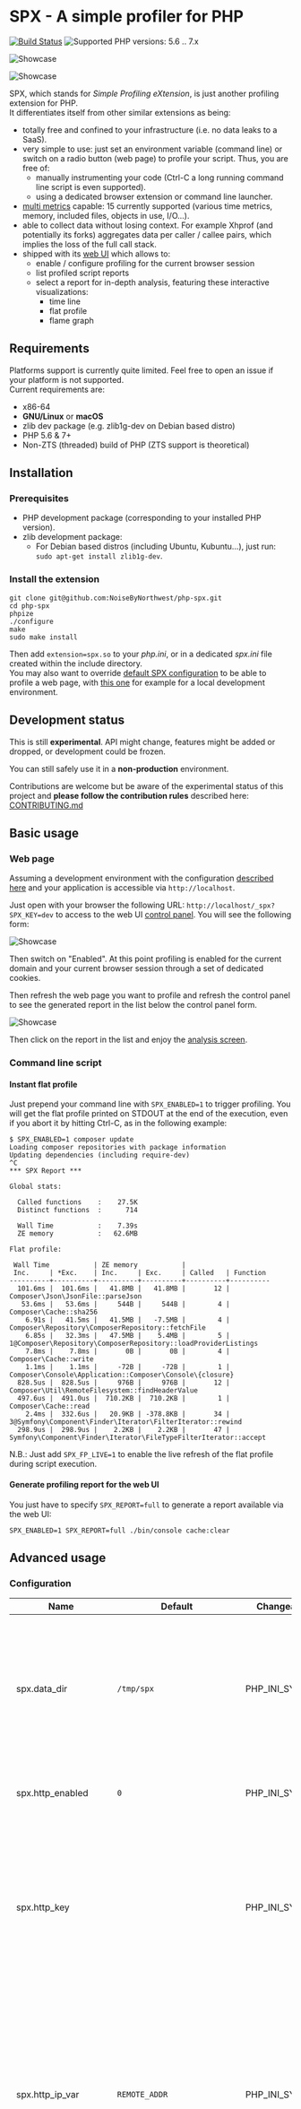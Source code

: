 # SPX - A simple profiler for PHP

[![Build Status](https://travis-ci.org/NoiseByNorthwest/php-spx.svg?branch=master)](https://travis-ci.org/NoiseByNorthwest/php-spx) ![Supported PHP versions: 5.6 .. 7.x](https://img.shields.io/badge/php-5.6,%207.x-blue.svg)

![Showcase](assets/docs/as.gif)

![Showcase](assets/docs/fp1.gif)

SPX, which stands for _Simple Profiling eXtension_, is just another profiling extension for PHP.  
It differentiates itself from other similar extensions as being:
* totally free and confined to your infrastructure (i.e. no data leaks to a SaaS).
* very simple to use: just set an environment variable (command line) or switch on a radio button (web page) to profile your script. Thus, you are free of:
  * manually instrumenting your code (Ctrl-C a long running command line script is even supported).
  * using a dedicated browser extension or command line launcher.
* [multi metrics](#available-metrics) capable: 15 currently supported (various time metrics, memory, included files, objects in use, I/O...).
* able to collect data without losing context. For example Xhprof (and potentially its forks) aggregates data per caller / callee pairs, which implies the loss of the full call stack.
* shipped with its [web UI](#web-ui) which allows to:
  * enable / configure profiling for the current browser session
  * list profiled script reports
  * select a report for in-depth analysis, featuring these interactive visualizations:
    * time line
    * flat profile
    * flame graph

## Requirements

Platforms support is currently quite limited. Feel free to open an issue if your platform is not supported.  
Current requirements are:

* x86-64
* **GNU/Linux** or **macOS**
* zlib dev package (e.g. zlib1g-dev on Debian based distro)
* PHP 5.6 & 7+
* Non-ZTS (threaded) build of PHP (ZTS support is theoretical)

## Installation

### Prerequisites

* PHP development package (corresponding to your installed PHP version).
* zlib development package:
  * For Debian based distros (including Ubuntu, Kubuntu...), just run: `sudo apt-get install zlib1g-dev`.

### Install the extension

```shell
git clone git@github.com:NoiseByNorthwest/php-spx.git
cd php-spx
phpize
./configure
make
sudo make install
```

Then add `extension=spx.so` to your *php.ini*, or in a dedicated *spx.ini* file created within the include directory.  
You may also want to override [default SPX configuration](#configuration) to be able to profile a web page, with [this one](#private-environment) for example for a local development environment.

## Development status

This is still **experimental**. API might change, features might be added or dropped, or development could be frozen.  

You can still safely use it in a **non-production** environment.  

Contributions are welcome but be aware of the experimental status of this project and **please follow the contribution rules** described here: [CONTRIBUTING.md](CONTRIBUTING.md)  

## Basic usage

### Web page

Assuming a development environment with the configuration [described here](#private-environment) and your application is accessible via `http://localhost`.  

Just open with your browser the following URL: `http://localhost/_spx?SPX_KEY=dev` to access to the web UI [control panel](#control-panel). You will see the following form:

![Showcase](assets/docs/cp-form.png)

Then switch on "Enabled". At this point profiling is enabled for the current domain and your current browser session through a set of dedicated cookies.  

Then refresh the web page you want to profile and refresh the control panel to see the generated report in the list below the control panel form.  

![Showcase](assets/docs/cp-list2.png)

Then click on the report in the list and enjoy the [analysis screen](#analysis-screen).  

### Command line script

#### Instant flat profile

Just prepend your command line with `SPX_ENABLED=1` to trigger profiling. You will get the flat profile printed on STDOUT at the end of the execution, even if you abort it by hitting Ctrl-C, as in the following example:

```shell
$ SPX_ENABLED=1 composer update
Loading composer repositories with package information
Updating dependencies (including require-dev)
^C
*** SPX Report ***

Global stats:

  Called functions    :    27.5K
  Distinct functions  :      714

  Wall Time           :    7.39s
  ZE memory           :   62.6MB

Flat profile:

 Wall Time           | ZE memory           |
 Inc.     | *Exc.    | Inc.     | Exc.     | Called   | Function
----------+----------+----------+----------+----------+----------
  101.6ms |  101.6ms |   41.8MB |   41.8MB |       12 | Composer\Json\JsonFile::parseJson
   53.6ms |   53.6ms |     544B |     544B |        4 | Composer\Cache::sha256
    6.91s |   41.5ms |   41.5MB |   -7.5MB |        4 | Composer\Repository\ComposerRepository::fetchFile
    6.85s |   32.3ms |   47.5MB |    5.4MB |        5 | 1@Composer\Repository\ComposerRepository::loadProviderListings
    7.8ms |    7.8ms |       0B |       0B |        4 | Composer\Cache::write
    1.1ms |    1.1ms |     -72B |     -72B |        1 | Composer\Console\Application::Composer\Console\{closure}
  828.5us |  828.5us |     976B |     976B |       12 | Composer\Util\RemoteFilesystem::findHeaderValue
  497.6us |  491.0us |  710.2KB |  710.2KB |        1 | Composer\Cache::read
    2.4ms |  332.6us |   20.9KB | -378.8KB |       34 | 3@Symfony\Component\Finder\Iterator\FilterIterator::rewind
  298.9us |  298.9us |    2.2KB |    2.2KB |       47 | Symfony\Component\Finder\Iterator\FileTypeFilterIterator::accept
```

N.B.: Just add `SPX_FP_LIVE=1` to enable the live refresh of the flat profile during script execution.

#### Generate profiling report for the web UI

You just have to specify `SPX_REPORT=full` to generate a report available via the web UI:

```shell
SPX_ENABLED=1 SPX_REPORT=full ./bin/console cache:clear
```

## Advanced usage

### Configuration

| Name                  | Default  | Changeable  | Description  |
| --------------------- | -------- | ----------- | ------------ |
| spx.data_dir     | `/tmp/spx` | PHP_INI_SYSTEM | The directory where profiling reports will be stored. You may change it to point to a shared file system for example in case of multi-server architecture.  |
| spx.http_enabled      | `0`  | PHP_INI_SYSTEM | Whether to enable web UI and HTTP request profiling. |
| spx.http_key          |  | PHP_INI_SYSTEM | The secret key used for authentication (see [security concern](#security-concern) for more details). You can use the following command to generate a 16 bytes random key as an hex string: `openssl rand -hex 16`. |
| spx.http_ip_var       | `REMOTE_ADDR` | PHP_INI_SYSTEM | The `$_SERVER` key holding the client IP address used for authentication (see [security concern](#security-concern) for more details). Overriding the default value is required when your application is behind a reverse proxy. |
| spx.http_ip_whitelist |  | PHP_INI_SYSTEM | The IP address white list used for authentication as a comma separated list of IP addresses. |
| spx.http_ui_assets_dir | `/usr/local/share/misc/php-spx/assets/web-ui` | PHP_INI_SYSTEM | The directory where the [web UI](#web-ui) files are installed. In most cases you do not have to change it. |
| spx.http_ui_uri_prefix | `/_spx` | PHP_INI_SYSTEM | The request-URI prefix to access to the [web UI](#web-ui). You may change it for various reasons (additional security factor, conflict with existing URI, ...). |

#### Private environment

For your local & private development environment, since there is no need for authentication, you can use this configuration:

```
spx.http_enabled=1
spx.http_key="dev"
spx.http_ip_whitelist="127.0.0.1"
```

And then access to the web UI at `http(s)://<your application host>/_spx?SPX_KEY=dev`.

### Available metrics

Here is the list of available metrics to collect. By default only _Wall Time_ and _Zend Engine memory_ are collected.

| Key (command line) | Name | Description |
| ---- | ---------------- | ------ |
| _wt_ | Wall Time | The absolute elapsed time. |
| _ct_ | CPU Time | The time spent while running on CPU. |
| _it_ | Idle Time | The time spent off-CPU, that means waiting for CPU, I/O completion, a lock acquisition... or explicitly sleeping. |
| _zm_ | Zend Engine memory | Zend Engine memory usage. Equivalent to `memory_get_usage(false)`. |
| _zgr_ | Zend Engine GC run count | Number of times the GC (cycle collector) have been triggered (either manually or automatically). |
| _zgb_ | Zend Engine GC root buffer length | Root buffer length, see explanation [here](http://php.net/manual/en/features.gc.collecting-cycles.php). It could be helpful to track pressure on garbage collector. |
| _zgc_ | Zend Engine GC collected cycle count | Total number of collected cycles through all GC runs. |
| _zif_ | Zend Engine included file count | Number of included files. |
| _zc_ | Zend Engine class count | Number of classes. |
| _zf_ | Zend Engine function count | Number of functions. |
| _zo_ | Zend Engine object count | Number of objects currently held by user code. |
| _ze_ | Zend Engine error count | Number of raised PHP errors. |
| _io_ | I/O (reads + writes) | Bytes read or written while performing I/O. |
| _ior_ | I/O (reads) | Bytes read while performing I/O. |
| _iow_ | I/O (writes) | Bytes written while performing I/O. |

_N.B.: I/O metrics are not supported on macOS._

### Command line script

#### Available report types

Contrary to web page profiling which only support _full_ report type (the one exploitable by the web UI), command line script profiling supports several types of report.  
Here is the list below:

| Key  | Name  | Description  |
| ---- | ----- | ------------ |
| _fp_ | Flat profile | The flat profile provided by SPX. It is the **default report type** and is directly printed on STDOUT. |
| _full_ | Full report | This is the report type for web UI. Reports will be stored in SPX data directory and thus will be available for analysis on web UI side. |
| _trace_ | Trace file | A custom format (human readable text) trace file. |

#### Available parameters

| Name  | Default  | Description  |
| ----- | -------- | ------------ |
| _SPX_ENABLED_ | `0` | Whether to enable SPX profiler (i.e. triggering profiling). When disabled there is no performance impact on your application. |
| _SPX_BUILTINS_ | `0` | Whether to profile internal functions, script compilations and GC runs. |
| _SPX_DEPTH_ | `0` | The stack depth at which profiling must stop (i.e. aggregate measures of deeper calls). 0 (default value) means unlimited. |
| _SPX_METRICS_ | `wt,zm` | Comma separated list of [available metric keys](#available-metrics) to collect. All report types take advantage of multi-metric profiling. |
| _SPX_REPORT_ | `fp` | Selected [report key](#available-report-types). |
| _SPX_FP_FOCUS_ | `wt` | [Metric key](#available-metrics) for flat profile sort. |
| _SPX_FP_INC_ | `0` | Whether to sort functions by inclusive value instead of exclusive value in flat profile. |
| _SPX_FP_REL_ | `0` | Whether to display metric values as relative (i.e. percentage) in flat profile. |
| _SPX_FP_LIMIT_ | `10` | The flat profile size (i.e. top N shown functions). |
| _SPX_FP_LIVE_ | `0` | Whether to enabled flat profile live refresh. Since it uses ANSI escape sequences, it uses STDOUT as output, replacing script output (both STDOUT & STDERR). |
| _SPX_FULL_RES_ | `0` | The time resolution for full report in micro seconds (0 means unlimited). When profiling a long running & CPU intensive script, this option will allow you to contain report size and thus keeping it small enough to be exploitable by the [web UI](#web-ui). See [here](#performance-report-size--time-resolution) for more details. |
| _SPX_TRACE_SAFE_ | `0` | The trace file is by default written in a way to enforce accuracy, but in case of process crash (e.g. segfault) some logs could be lost. If you want to enforce durability (e.g. to find the last event before a crash) you just have to set this parameter to 1. |
| _SPX_TRACE_FILE_ |  | Custom trace file name. If not specified it will be generated in `/tmp` and displayed on STDERR at the end of the script. |

#### Setting parameters

Well, as you might already noticed in corresponding [basic usage example](#command-line-script), setting a SPX parameter for a command line script simply means setting an environment variable with the same name.

### Web UI

#### Supported browsers

Since the web UI uses advanced JavaScript features, only the following browsers are supported:
- most recent version of any Chromium-based browser.
- most recent version of Firefox with `dom.moduleScripts.enabled` preference set to `true`.

_You will have the best user experience with a Chromium-based browser._

#### Control panel & report list

This is the home page of the web UI, divided into 2 parts:
- the control panel for setting the profiling setup for your current browser session.
- the profile report list as a sortable table. A click on a row allows to go to the [analysis screen](#analysis-screen) for the corresponding report.

#### Analysis screen

![Showcase](assets/docs/as.th.png)

##### Performance, report size & time resolution

The analysis screen can nicely handle profile reports with up to several (5+) millions of recorded function calls with Chromium on my i5 @ 3.3GHz / 8GB desktop.  
In case you want to profile a long running, CPU intensive, script which tends to generate giant reports, you can change the time resolution of the report to skip the shortest function calls (i.e. those with execution time below the given resolution).  
See _SPX_FULL_RES_ [parameter](#available-parameters) for command line script.

##### Metric selector

This is simply a combo box for selecting the currently analyzed metric.

![Showcase](assets/docs/as-ms.png)

##### Time line overview

This visualization is the time line overview of all called functions.
You can change the selected time range by, represented by a transparent green rectangle, by simply dragging it horizontally.

Except for wall time, the current metric is also plotted (current value over time) on a foreground layer.

Supported controls:
- horizontal left click drag: shift the selected time range
- resize click on selected time range rectangle: shift one of the selected time range boundary

![Showcase](assets/docs/as-ov.png)

##### Time line focus

This visualization is an interactive time line which is able to control and keep focus on the selected time range.

Supported controls:
- left click drag: time range shift (horizontal) or depth range shift (vertical)
- middle click vertical drag: time range zoom in/out
- mouse wheel: time range zoom in/out
- hovering a function call to show more details
- double click on a function call: set the current time range as the one of the selected function call

Except for wall time, the current metric is also plotted (current value over time) on a foreground layer.

![Showcase](assets/docs/as-tl.png)

##### Flat profile

This visualization is the flat profile for the selected time range and the selected metric, displayed as a sortable table.

![Showcase](assets/docs/as-fp.png)

##### Flame Graph

This visualization, designed by [Brendan Gregg](http://www.brendangregg.com/flamegraphs.html), allows to quickly find the hot code path for the selected time range and the selected metric.  
Metrics corresponding to releasable resources (memory, objects in use...) are not supported by this visualization.

![Showcase](assets/docs/as-fg.png)

## Security concern

_The lack of review / feedback about this concern is the main reason **SPX cannot yet be considered as production ready**._

SPX allows you to profile web page as well as command line scripts, and also to list and analyze profile reports through its embedded web UI.  
This is why there is a huge security risk, since an attacker could:
 - access to web UI and get sensible information about your application.
 - to a lesser extent, make a DoS attack against your application with a costly profiling setup.

So, unless access to your application is already restricted at lower layer (i.e. before your application is hit, not by the application / PHP framework itself), a client triggering profiling or accessing to the web UI must be authenticated.

SPX provides two-factor authentication with these 2 mandatory locks:
* IP address white list (exact string representation matching).
* Fixed secret random key (generated on your own) provided via a request header, cookie or query string parameter.

Thus a client can profile your application via a web page only if **its IP address is white listed and its provided key is valid**.

## Notes on accuracy

Being a tracing profiler, SPX is subject to accuracy issues for time related metrics when the measured function execution time is:
- close or lower than the timer precision
- close or lower than SPX's own per function overhead

The first issue is mitigated by using the highest resolution timer provided by the platform. On Linux & recent macOS versions the timer resolution is 1ns; on macOS before 10.12/Sierra, the timer resolution is only 1us.

The second issue is mitigated by taking in account SPX time (wall / cpu) overhead by subtracting it to measured function execution time. This is done by evaluating SPX constant per function overhead before starting profiling the script.

However, whatever the platform, if you want to maximize accuracy to find a time bottleneck, you should also:
- avoid profiling internal functions.
- avoid collecting additional metrics.
- try to play with maximum depth parameter to stop profiling at a given depth.

## Examples

### Command line script: generate trace file

The following command will trace all (user) function calls of _./bin/console_ script in _trace.txt_ file.

```shell
$ SPX_ENABLED=1 SPX_REPORT=trace SPX_TRACE_FILE=trace.txt ./bin/console > /dev/null && head -20 trace.txt && echo ... && tail -20 trace.txt

SPX trace file: trace.txt
 Wall Time                      | ZE memory                      |
 Cum.     | Inc.     | Exc.     | Cum.     | Inc.     | Exc.     | Depth    | Function
----------+----------+----------+----------+----------+----------+----------+----------
      0ns |      0ns |      0ns |       0B |       0B |       0B |        1 | +/var/www/sfapp/bin/console
  111.8us |      0ns |      0ns |    1.6KB |       0B |       0B |        2 |  +main
  274.2us |      0ns |      0ns |   14.9KB |       0B |       0B |        3 |   +main
  275.3us |    1.0us |    1.0us |   14.9KB |       0B |       0B |        3 |   -main
  278.6us |      0ns |      0ns |   14.5KB |       0B |       0B |        3 |   +ComposerAutoloaderInitff0faccf08b80bfc8761e2c1e69c7292::getLoader
  298.4us |      0ns |      0ns |   15.4KB |       0B |       0B |        4 |    +ComposerAutoloaderInitff0faccf08b80bfc8761e2c1e69c7292::loadClassLoader
  591.7us |      0ns |      0ns |   74.9KB |       0B |       0B |        5 |     +main
  592.5us |    784ns |    784ns |   74.9KB |       0B |       0B |        5 |     -main
  593.0us |  294.6us |  293.8us |   74.3KB |   59.0KB |   59.0KB |        4 |    -ComposerAutoloaderInitff0faccf08b80bfc8761e2c1e69c7292::loadClassLoader
  799.5us |      0ns |      0ns |  119.1KB |       0B |       0B |        4 |    +main
  800.1us |    623ns |    623ns |  119.1KB |       0B |       0B |        4 |    -main
  802.7us |      0ns |      0ns |  118.7KB |       0B |       0B |        4 |    +Composer\Autoload\ComposerStaticInitff0faccf08b80bfc8761e2c1e69c7292::getInitializer
  809.5us |    6.8us |    6.8us |  119.6KB |     912B |     912B |        4 |    -Composer\Autoload\ComposerStaticInitff0faccf08b80bfc8761e2c1e69c7292::getInitializer
  812.6us |      0ns |      0ns |  119.7KB |       0B |       0B |        4 |    +Composer\Autoload\ClassLoader::Composer\Autoload\{closure}
  820.3us |    7.8us |    7.8us |  119.8KB |      48B |      48B |        4 |    -Composer\Autoload\ClassLoader::Composer\Autoload\{closure}
  822.1us |      0ns |      0ns |  118.9KB |       0B |       0B |        4 |    +Composer\Autoload\ClassLoader::register
  828.7us |    6.6us |    6.6us |  119.1KB |     208B |     208B |        4 |    -Composer\Autoload\ClassLoader::register
...
  129.2ms |      0ns |      0ns |   14.6MB |       0B |       0B |        3 |   +/var/www/sfapp/vendor/symfony/symfony/src/Symfony/Component/Cache/Traits/FilesystemCommonTrait.php
  129.2ms |      0ns |      0ns |   14.6MB |       0B |       0B |        4 |    +Symfony\Component\Cache\Adapter\AbstractAdapter::__destruct
  129.2ms |    190ns |    190ns |   14.6MB |       0B |       0B |        4 |    -Symfony\Component\Cache\Adapter\AbstractAdapter::__destruct
  129.2ms |    853ns |    663ns |   14.6MB |      48B |      48B |        3 |   -/var/www/sfapp/vendor/symfony/symfony/src/Symfony/Component/Cache/Traits/FilesystemCommonTrait.php
  129.2ms |      0ns |      0ns |   14.6MB |       0B |       0B |        3 |   +/var/www/sfapp/vendor/symfony/symfony/src/Symfony/Component/Cache/Adapter/AbstractAdapter.php
  129.2ms |    308ns |    308ns |   14.6MB |      48B |      48B |        3 |   -/var/www/sfapp/vendor/symfony/symfony/src/Symfony/Component/Cache/Adapter/AbstractAdapter.php
  129.2ms |      0ns |      0ns |   14.6MB |       0B |       0B |        3 |   +/var/www/sfapp/vendor/symfony/symfony/src/Symfony/Component/Cache/Traits/FilesystemCommonTrait.php
  129.2ms |      0ns |      0ns |   14.6MB |       0B |       0B |        4 |    +Symfony\Component\Cache\Adapter\AbstractAdapter::__destruct
  129.2ms |    237ns |    237ns |   14.6MB |       0B |       0B |        4 |    -Symfony\Component\Cache\Adapter\AbstractAdapter::__destruct
  129.2ms |    851ns |    614ns |   14.6MB |      48B |      48B |        3 |   -/var/www/sfapp/vendor/symfony/symfony/src/Symfony/Component/Cache/Traits/FilesystemCommonTrait.php
  129.2ms |      0ns |      0ns |   14.6MB |       0B |       0B |        3 |   +/var/www/sfapp/vendor/symfony/symfony/src/Symfony/Component/Cache/Adapter/AbstractAdapter.php
  129.2ms |    154ns |    154ns |   14.6MB |      48B |      48B |        3 |   -/var/www/sfapp/vendor/symfony/symfony/src/Symfony/Component/Cache/Adapter/AbstractAdapter.php
  129.2ms |      0ns |      0ns |   14.6MB |       0B |       0B |        3 |   +/var/www/sfapp/vendor/symfony/symfony/src/Symfony/Component/Cache/Traits/FilesystemCommonTrait.php
  129.2ms |      0ns |      0ns |   14.6MB |       0B |       0B |        4 |    +Symfony\Component\Cache\Adapter\AbstractAdapter::__destruct
  129.2ms |    172ns |    172ns |   14.6MB |       0B |       0B |        4 |    -Symfony\Component\Cache\Adapter\AbstractAdapter::__destruct
  129.2ms |    717ns |    545ns |   14.6MB |      48B |      48B |        3 |   -/var/www/sfapp/vendor/symfony/symfony/src/Symfony/Component/Cache/Traits/FilesystemCommonTrait.php
  129.2ms |      0ns |      0ns |   14.6MB |       0B |       0B |        3 |   +/var/www/sfapp/vendor/symfony/symfony/src/Symfony/Component/Cache/Adapter/AbstractAdapter.php
  129.2ms |    244ns |    244ns |   14.6MB |      48B |      48B |        3 |   -/var/www/sfapp/vendor/symfony/symfony/src/Symfony/Component/Cache/Adapter/AbstractAdapter.php
  129.2ms |  120.6ms |   84.5us |   14.6MB |   13.2MB |    3.1KB |        2 |  -Symfony\Component\Console\Application::run
  129.2ms |  129.2ms |  134.1us |   14.6MB |   14.6MB |    2.1KB |        1 | -/var/www/sfapp/bin/console
```

## Credits

I have found lot of inspiration and hints reading:
 - [XHProf](https://github.com/phacility/xhprof)
 - [Xdebug](https://github.com/xdebug/xdebug)
 - [PHP](https://github.com/php/php-src)
